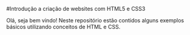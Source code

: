 #Introdução a criação de websites com HTML5 e CSS3

Olá, seja bem vindo!
Neste repositório estão contidos alguns exemplos básicos
utilizando conceitos de HTML e CSS. 